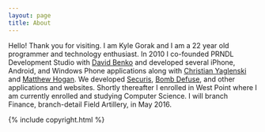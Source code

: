 ```yaml
---
layout: page
title: About
---
```


<p class="message">

Hello! Thank you for visiting. I am Kyle Gorak and I am a 22 year old programmer and technology enthusiast. In 2010 I co-founded PRNDL Development Studio with <a href="http://davidbenko.me">David Benko</a> and developed several iPhone, Android, and Windows Phone applications along with <a href="https://www.linkedin.com/in/cyaglenski">Christian Yaglenski</a> and <a href="https://www.linkedin.com/profile/view?id=156808511">Matthew Hogan</a>. We developed <a href="https://itunes.apple.com/us/app/securis/id392732678?mt=8">Securis</a>, <a href="https://play.google.com/store/apps/details?id=com.prndl.bombdefuse&amp;hl=en">Bomb Defuse</a>, and other applications and websites. Shortly thereafter I enrolled in West Point where I am currently enrolled and studying Computer Science. I will branch Finance, branch-detail Field Artillery, in May 2016.

</p>

{% include copyright.html %}

